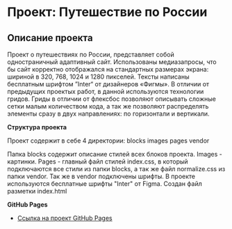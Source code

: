 # Проект: Путешествие по России

## Описание проекта
Проект о путешествиях по России, представляет собой одностраничный адаптивный сайт. Использованы медиазапросы, что бы сайт корректно отображался на стандартных размерах экрана: шириной в 320, 768, 1024 и 1280 пикселей. Тексты написаны бесплатным шрифтом ”Inter“ от дизайнеров «Фигмы». В отличии от предыдущих проектых работ, в данной используются технологии гридов. Гриды в отличии от флексбос позволяют описывать сложные сетки малым количеством кода, а так же позволяют распределять элементы  сразу в двух направлениях: по горизонтали и вертикали. 

**Структура проекта**

Проект содержит в себе 4 директории:
blocks
images
pages
vendor

Папка blocks содержит описание стилей всех блоков проекта. Images - картинки. Pages - главный файл стилей index.css, в который подключаются все стили из папки blocks, а так же файл normalize.css из папки vendor. 
Так же в vendor подключены шрифты. В проекте используются бесплатные шрифты "Inter"  от Figma.
Создан файл разметки index.html


**GitHub Pages**

* [Ссылка на проект GitHub Pages](https://www.figma.com/file/5S2WSbEFL6awjVWJ0NWL8Q/Sprint-3_-Russia-_-desktop-mobile?node-id=28503%3A0)


